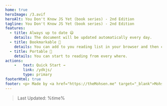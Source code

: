 ```yaml
---
home: true
heroImage: /3.avif
heroAlt: You Don't Know JS Yet (book series) - 2nd Edition
tagline: You Don't Know JS Yet (book series) - 2nd Edition
features:
  - title: Always up to date 😃
    details: The document will be updated automatically every day.
  - title: Bookmarkable 🔖
    details: You can add to you reading list in your browser and then continue reading every time that you are free.
  - title: Portable 🧺
    details: You can start to reading from every where.
actions:
    -   text: Quick Start →
        link: /ydkjs/
        type: primary
footerHtml: true
footer: <p> Made by <a href="https://theMohsen.me" target="_blank">Mohsen Fallahnejad</a> with ❤️ | Generate by <a href="https://v2.vuepress.vuejs.org/" target="_blank">vuepress</a> </p>
---
```


> Last Updated: %time%

